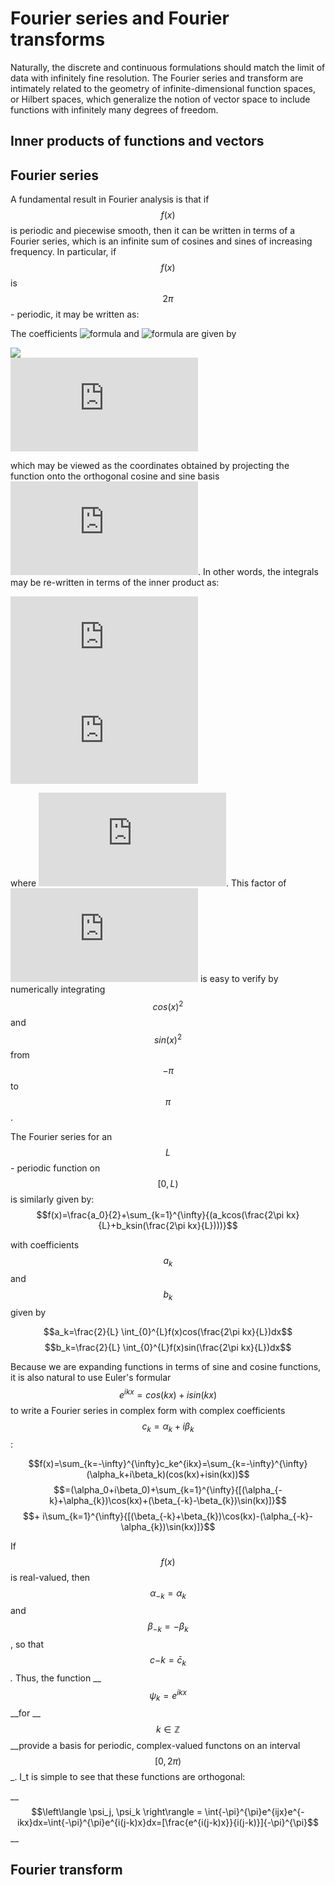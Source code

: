 # Fourier series and Fourier transforms

Naturally, the discrete and continuous formulations should match the limit of data with infinitely fine resolution. The Fourier series and transform are intimately related to the geometry of infinite-dimensional function spaces, or Hilbert spaces, which generalize the notion of vector space to include functions with infinitely many degrees of freedom.

## Inner products of functions and vectors

## Fourier series

A fundamental result in Fourier analysis is that if $$f(x)$$is periodic and piecewise smooth, then it can be written in terms of a Fourier series, which is an infinite sum of cosines and sines of increasing frequency. In particular, if$$f(x)$$ is $$2\pi$$- periodic, it may be written as:

The coefficients ![formula](https://render.githubusercontent.com/render/math?math=a_k) and ![formula](https://render.githubusercontent.com/render/math?math=b_k) are given by

 ![](https://latex.codecogs.com/gif.latex?a_k&space;=&space;\frac{1}{\pi}&space;\int_{-\pi}^{\pi}&space;f%28x%29cos%28kx%29dx)  
 ![](https://latex.codecogs.com/gif.latex?b_k%20%3D%20%5Cfrac%7B1%7D%7B%5Cpi%7D%20%5Cint_%7B-%5Cpi%7D%5E%7B%5Cpi%7D%20f%28x%29sin%28kx%29dx) 

which may be viewed as the coordinates obtained by projecting the function onto the orthogonal cosine and sine basis ![](https://latex.codecogs.com/gif.latex?%5Cleft%20%5C%7B%20cos%28kx%29%2C%20sin%28kx%29%20%5Cright%20%5C%7D_%7Bk%3D0%7D%5E%7B%5Cinfty%7D). In other words, the integrals may be re-written in terms of the inner product as:

 ![](https://latex.codecogs.com/gif.latex?a_k%3D%5Cfrac%7B1%7D%7B%5Cleft%20%5C%7C%20cos%28kx%29%20%5Cright%20%5C%7C%5E2%7D%5Cleft%20%5Clangle%20f%28x%29%2C%20cos%28kx%29%20%5Cright%20%5Crangle)  
 ![](https://latex.codecogs.com/gif.latex?b_k%3D%5Cfrac%7B1%7D%7B%5Cleft%20%5C%7C%20sin%28kx%29%20%5Cright%20%5C%7C%5E2%7D%5Cleft%20%5Clangle%20f%28x%29%2C%20sin%28kx%29%20%5Cright%20%5Crangle)

where ![](https://latex.codecogs.com/gif.latex?%5Cleft%20%5C%7C%20cos%28kx%29%20%5Cright%20%5C%7C%5E2%3D%5Cleft%20%5C%7C%20sin%28kx%29%20%5Cright%20%5C%7C%5E2%3D%5Cpi). This factor of ![](https://latex.codecogs.com/gif.latex?%5Cfrac%7B1%7D%7B%5Cpi%7D) is easy to verify by numerically integrating $$cos(x)^2$$and $$sin(x)^2$$from $$-\pi$$to $$\pi$$.

The Fourier series for an$$L$$ - periodic function on $$[ 0, L)$$is similarly given by: $$f(x)=\frac{a_0}{2}+\sum_{k=1}^{\infty}{(a_kcos(\frac{2\pi kx}{L}+b_ksin(\frac{2\pi kx}{L})))}$$

with coefficients $$a_k$$and $$b_k$$ given by

$$a_k=\frac{2}{L} \int_{0}^{L}f(x)cos(\frac{2\pi kx}{L})dx$$ $$b_k=\frac{2}{L} \int_{0}^{L}f(x)sin(\frac{2\pi kx}{L})dx$$

Because we are expanding functions in terms of sine and cosine functions, it is also natural to use Euler's formular $$e^{ikx}=cos(kx)+i sin(kx)$$ to write a Fourier series in complex form with complex coefficients $$c_k=\alpha_k+i\beta_k$$ :

$$f(x)=\sum_{k=-\infty}^{\infty}c_ke^{ikx}=\sum_{k=-\infty}^{\infty}(\alpha_k+i\beta_k)(cos(kx)+isin(kx))$$ $$=(\alpha_0+i\beta_0)+\sum_{k=1}^{\infty}{[(\alpha_{-k}+\alpha_{k})\cos(kx)+(\beta_{-k}-\beta_{k})\sin(kx)]}$$ $$+ i\sum_{k=1}^{\infty}{[(\beta_{-k}+\beta_{k})\cos(kx)-(\alpha_{-k}-\alpha_{k})\sin(kx)]}$$

If $$f(x)$$is real-valued, then $$\alpha_{-k} = \alpha_{k}$$ and $$\beta_{-k} = -\beta_{k}$$, so that $$c{-k}=\bar{c}_k$$_._ Thus, the function __$$\psi_k=e^{ikx}$$ __for  __$$k \in \mathbb{Z}$$ __provide a basis for periodic, complex-valued functons on an interval $$[0,2\pi)$$_. I_t is simple to see that these functions are orthogonal:

 __$$\left\langle \psi_j, \psi_k \right\rangle = \int{-\pi}^{\pi}e^{ijx}e^{-ikx}dx=\int{-\pi}^{\pi}e^{i(j-k)x}dx=[\frac{e^{i(j-k)x}}{i(j-k)}]{-\pi}^{\pi}$$\_\_

## Fourier transform

